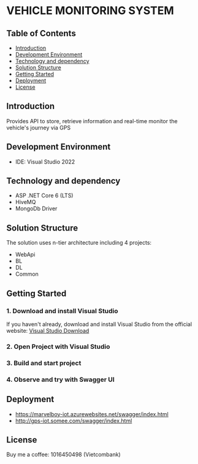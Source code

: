 # VEHICLE MONITORING SYSTEM


## Table of Contents

- [Introduction](#introduction)
- [Development Environment](#development-environment)
- [Technology and dependency](#technology-and-dependency)
- [Solution Structure](#solution-structure)
- [Getting Started](#getting-started)
- [Deployment](#deployment)
- [License](#license)

## Introduction

Provides API to store, retrieve information and real-time monitor the vehicle's journey via GPS

## Development Environment

- IDE: Visual Studio 2022

## Technology and dependency

- ASP .NET Core 6 (LTS)
- HiveMQ
- MongoDb Driver

## Solution Structure

The solution uses n-tier architecture including 4 projects:
- WebApi
- BL
- DL
- Common

## Getting Started

### 1. Download and install Visual Studio

If you haven't already, download and install Visual Studio from the official website: [Visual Studio Download](https://visualstudio.microsoft.com/fr/)

### 2. Open Project with Visual Studio

### 3. Build and start project

### 4. Observe and try with Swagger UI

## Deployment
- https://marvelboy-iot.azurewebsites.net/swagger/index.html
- http://gps-iot.somee.com/swagger/index.html

## License

Buy me a coffee: 1016450498 (Vietcombank)
